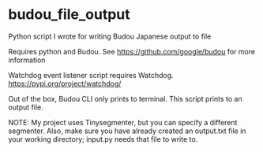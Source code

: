 # budou_file_output
Python script I wrote for writing Budou Japanese output to file

Requires python and Budou. See https://github.com/google/budou for more information

Watchdog event listener script requires Watchdog. https://pypi.org/project/watchdog/ 

Out of the box, Budou CLI only prints to terminal. This script prints to an output file. 

NOTE: My project uses Tinysegmenter, but you can specify a different segmenter. Also, make sure you have already created an output.txt file in your working directory; input.py needs that file to write to. 
